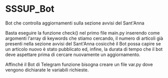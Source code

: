 # SSSUP_Bot
Bot che controlla aggiornamenti sulla sezione avvisi del Sant'Anna

Basta eseguire la funzione check() nel primo file main.py inserendo come argomenti l'array di keywords che stiamo cercando, il numero di articoli già presenti
nella sezione avvisi del Sant'Anna cosicché il Bot possa capire se un articolo nuovo è stato pubblicato ed, infine, la durata di tempo che il bot deve aspettare
prima di cercare nuovamente un aggiornamento.

Affinché il Bot di Telegram funzione bisogna creare un file var.py dove vengono dichiarate le variabili richieste.
